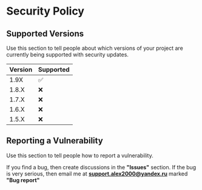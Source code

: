 # Security Policy

## Supported Versions

Use this section to tell people about which versions of your project are
currently being supported with security updates.

| Version | Supported          |
| ------- | ------------------ |
| 1.9X   | :white_check_mark:  |
| 1.8.X   | :x: 			   |
| 1.7.X   | :x:                |
| 1.6.X   | :x:                |
| 1.5.X   | :x:                |

## Reporting a Vulnerability

Use this section to tell people how to report a vulnerability.

If you find a bug, then create discussions in the **"Issues"** section. If the bug is very serious, then email me at **support.alex2000@yandex.ru** marked **"Bug report"**
